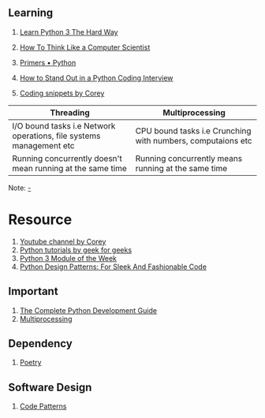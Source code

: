## Learning
1. [Learn Python 3 The Hard Way](https://learnpythonthehardway.org/python3/)
2. [How To Think Like a Computer Scientist](http://openbookproject.net/thinkcs/python/english3e/)
3. [Primers • Python](https://aman.ai/primers/python/)



1. [How to Stand Out in a Python Coding Interview](https://realpython.com/python-coding-interview-tips/)
2. [Coding snippets by Corey](https://github.com/CoreyMSchafer/code_snippets)

|Threading|Multiprocessing|
|-|-|
|I/O bound tasks i.e Network operations, file systems management etc| CPU bound tasks i.e Crunching with numbers, computaions etc|
|Running concurrently doesn't mean running at the same time| Running concurrently means running at the same time| 

Note: [-](https://colab.research.google.com/github/graysonliu/blog/blob/master/_notebooks/2021-05-05-notes-about-multiprocessing-in-python.ipynb#scrollTo=GnRTy4wvWs4G)

# Resource
1. [Youtube channel by Corey](https://www.youtube.com/channel/UCCezIgC97PvUuR4_gbFUs5g)
2. [Python tutorials by geek for geeks](https://www.geeksforgeeks.org/python-programming-language/)
3. [Python 3 Module of the Week](https://pymotw.com/3/)
4. [Python Design Patterns: For Sleek And Fashionable Code](https://www.toptal.com/python/python-design-patterns)

## Important
1. [The Complete Python Development Guide](https://testdriven.io/guides/complete-python/)
2. [Multiprocessing](https://colab.research.google.com/github/graysonliu/blog/blob/master/_notebooks/2021-05-05-notes-about-multiprocessing-in-python.ipynb#scrollTo=XuVhg-TeVG7B)

## Dependency
1. [Poetry](https://python-poetry.org/docs/cli/)

## Software Design
1. [Code Patterns](https://developer.ibm.com/languages/python/patterns/)
